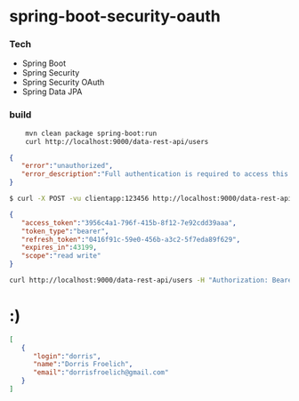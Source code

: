 # spring-boot-security-oauth
### Tech
* Spring Boot
* Spring Security
* Spring Security OAuth
* Spring Data JPA

### build
```sh
    mvn clean package spring-boot:run
    curl http://localhost:9000/data-rest-api/users
```
```json
{
   "error":"unauthorized",
   "error_description":"Full authentication is required to access this resource"
}
```
```sh
$ curl -X POST -vu clientapp:123456 http://localhost:9000/data-rest-api/oauth/token -H "Accept: application/json" -d "password=123456&username=dorris&grant_type=password&scope=read%20write&client_secret=123456&client_id=clientapp"
```

```json
{
   "access_token":"3956c4a1-796f-415b-8f12-7e92cdd39aaa",
   "token_type":"bearer",
   "refresh_token":"0416f91c-59e0-456b-a3c2-5f7eda89f629",
   "expires_in":43199,
   "scope":"read write"
}
```
```sh
curl http://localhost:9000/data-rest-api/users -H "Authorization: Bearer 3956c4a1-796f-415b-8f12-7e92cdd39aaa"
```
# :)

```json
[  
   {  
      "login":"dorris",
      "name":"Dorris Froelich",
      "email":"dorrisfroelich@gmail.com"
   }
]
```